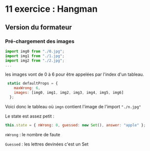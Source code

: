 # 11 exercice : Hangman

## Version du formateur

### Pré-chargement des images

```jsx
import img0 from "./0.jpg";
import img1 from "./1.jpg";
import img2 from "./2.jpg";
...
```

les images vont de 0 à 6 pour être appelées par l'index d'un tableau.

```jsx
 static defaultProps = {
    maxWrong: 6,
    images: [img0, img1, img2, img3, img4, img5, img6]
  };
```

Voici donc le tableau où `imgn` contient l'image de l'import `"./n.jpg"`

Le state est assez petit :

```jsx
this.state = { nWrong: 0, guessed: new Set(), answer: "apple" };
```

`nWrong` : le nombre de faute

`Guessed` : les lettres devinées c'est un Set